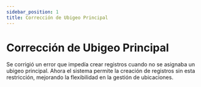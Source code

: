 ```yaml
---
sidebar_position: 1
title: Corrección de Ubigeo Principal
---
```


# Corrección de Ubigeo Principal

Se corrigió un error que impedía crear registros cuando no se asignaba un ubigeo principal. Ahora el sistema permite la creación de registros sin esta restricción, mejorando la flexibilidad en la gestión de ubicaciones.
